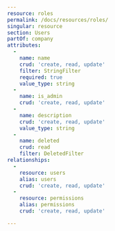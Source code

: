 ```yaml
---
resource: roles
permalink: /docs/resources/roles/
singular: resource
section: Users
partOf: company
attributes:
  -
    name: name
    crud: 'create, read, update'
    filter: StringFilter
    required: true
    value_type: string
  -
    name: is_admin
    crud: 'create, read, update'
  -
    name: description
    crud: 'create, read, update'
    value_type: string
  -
    name: deleted
    crud: read
    filter: DeletedFilter
relationships:
  -
    resource: users
    alias: users
    crud: 'create, read, update'
  -
    resource: permissions
    alias: permissions
    crud: 'create, read, update'

---
```

